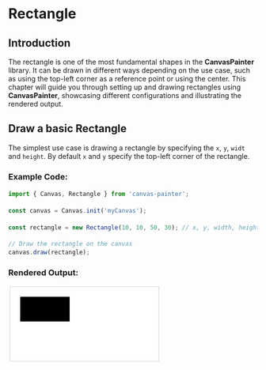 # Rectangle

## Introduction

The rectangle is one of the most fundamental shapes in the **CanvasPainter** library. It can be drawn in different ways depending on the use case, such as using the top-left corner as a reference point or using the center. This chapter will guide you through setting up and drawing rectangles using **CanvasPainter**, showcasing different configurations and illustrating the rendered output.

## Draw a basic Rectangle

The simplest use case is drawing a rectangle by specifying the `x`, `y`, `widt` and `height`. By default `x` and `y` specify the top-left corner of the rectangle.

### Example Code:

```typescript
import { Canvas, Rectangle } from 'canvas-painter';

const canvas = Canvas.init('myCanvas');

const rectangle = new Rectangle(10, 10, 50, 30); // x, y, width, height

// Draw the rectangle on the canvas
canvas.draw(rectangle);
```

### Rendered Output:
![Rectangle](./images/rectangle/draw_basis_rectangle.png)